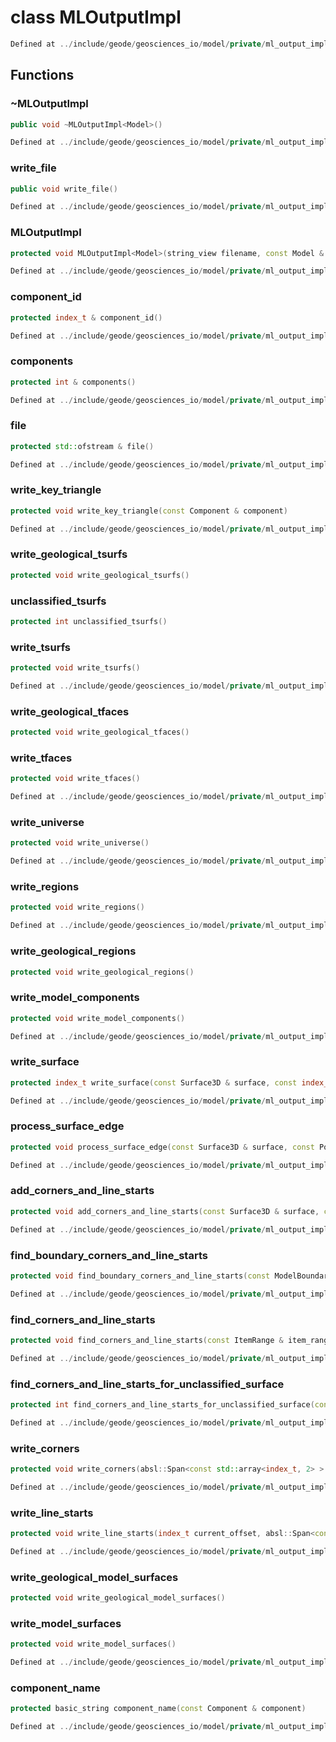 # class MLOutputImpl

```cpp
Defined at ../include/geode/geosciences_io/model/private/ml_output_impl.h#94
```

## Functions

### ~MLOutputImpl

```cpp
public void ~MLOutputImpl<Model>()
```

```cpp
Defined at ../include/geode/geosciences_io/model/private/ml_output_impl.h#101
```

### write_file

```cpp
public void write_file()
```

```cpp
Defined at ../include/geode/geosciences_io/model/private/ml_output_impl.h#103
```

### MLOutputImpl

```cpp
protected void MLOutputImpl<Model>(string_view filename, const Model & model)
```

```cpp
Defined at ../include/geode/geosciences_io/model/private/ml_output_impl.h#115
```

### component_id

```cpp
protected index_t & component_id()
```

```cpp
Defined at ../include/geode/geosciences_io/model/private/ml_output_impl.h#124
```

### components

```cpp
protected int & components()
```

```cpp
Defined at ../include/geode/geosciences_io/model/private/ml_output_impl.h#129
```

### file

```cpp
protected std::ofstream & file()
```

```cpp
Defined at ../include/geode/geosciences_io/model/private/ml_output_impl.h#134
```

### write_key_triangle

```cpp
protected void write_key_triangle(const Component & component)
```

```cpp
Defined at ../include/geode/geosciences_io/model/private/ml_output_impl.h#140
```

### write_geological_tsurfs

```cpp
protected void write_geological_tsurfs()
```

### unclassified_tsurfs

```cpp
protected int unclassified_tsurfs()
```

### write_tsurfs

```cpp
protected void write_tsurfs()
```

```cpp
Defined at ../include/geode/geosciences_io/model/private/ml_output_impl.h#156
```

### write_geological_tfaces

```cpp
protected void write_geological_tfaces()
```

### write_tfaces

```cpp
protected void write_tfaces()
```

```cpp
Defined at ../include/geode/geosciences_io/model/private/ml_output_impl.h#174
```

### write_universe

```cpp
protected void write_universe()
```

```cpp
Defined at ../include/geode/geosciences_io/model/private/ml_output_impl.h#207
```

### write_regions

```cpp
protected void write_regions()
```

```cpp
Defined at ../include/geode/geosciences_io/model/private/ml_output_impl.h#235
```

### write_geological_regions

```cpp
protected void write_geological_regions()
```

### write_model_components

```cpp
protected void write_model_components()
```

```cpp
Defined at ../include/geode/geosciences_io/model/private/ml_output_impl.h#283
```

### write_surface

```cpp
protected index_t write_surface(const Surface3D & surface, const index_t current_offset)
```

```cpp
Defined at ../include/geode/geosciences_io/model/private/ml_output_impl.h#291
```

### process_surface_edge

```cpp
protected void process_surface_edge(const Surface3D & surface, const PolygonEdge & edge, const index_t current_offset, int & line_starts)
```

```cpp
Defined at ../include/geode/geosciences_io/model/private/ml_output_impl.h#313
```

### add_corners_and_line_starts

```cpp
protected void add_corners_and_line_starts(const Surface3D & surface, const index_t current_offset, int & line_starts)
```

```cpp
Defined at ../include/geode/geosciences_io/model/private/ml_output_impl.h#334
```

### find_boundary_corners_and_line_starts

```cpp
protected void find_boundary_corners_and_line_starts(const ModelBoundary3D & surface_collection, int & line_starts)
```

```cpp
Defined at ../include/geode/geosciences_io/model/private/ml_output_impl.h#357
```

### find_corners_and_line_starts

```cpp
protected void find_corners_and_line_starts(const ItemRange & item_range, int & line_starts)
```

```cpp
Defined at ../include/geode/geosciences_io/model/private/ml_output_impl.h#372
```

### find_corners_and_line_starts_for_unclassified_surface

```cpp
protected int find_corners_and_line_starts_for_unclassified_surface(const uuid & surface_id)
```

```cpp
Defined at ../include/geode/geosciences_io/model/private/ml_output_impl.h#384
```

### write_corners

```cpp
protected void write_corners(absl::Span<const std::array<index_t, 2> > line_starts)
```

```cpp
Defined at ../include/geode/geosciences_io/model/private/ml_output_impl.h#395
```

### write_line_starts

```cpp
protected void write_line_starts(index_t current_offset, absl::Span<const std::array<index_t, 2> > line_starts)
```

```cpp
Defined at ../include/geode/geosciences_io/model/private/ml_output_impl.h#404
```

### write_geological_model_surfaces

```cpp
protected void write_geological_model_surfaces()
```

### write_model_surfaces

```cpp
protected void write_model_surfaces()
```

```cpp
Defined at ../include/geode/geosciences_io/model/private/ml_output_impl.h#416
```

### component_name

```cpp
protected basic_string component_name(const Component & component)
```

```cpp
Defined at ../include/geode/geosciences_io/model/private/ml_output_impl.h#468
```



